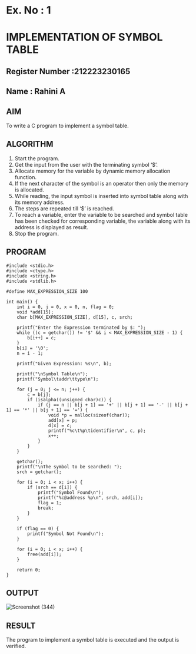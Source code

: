# Ex. No : 1	
# IMPLEMENTATION OF SYMBOL TABLE 
## Register Number :212223230165
## Name : Rahini A

## AIM   
To write a C program to implement a symbol table.

## ALGORITHM
1.	Start the program.
2.	Get the input from the user with the terminating symbol ‘$’.
3.	Allocate memory for the variable by dynamic memory allocation function.
4.	If the next character of the symbol is an operator then only the memory is allocated.
5.	While reading, the input symbol is inserted into symbol table along with its memory address.
6.	The steps are repeated till ‘$’ is reached.
7.	To reach a variable, enter the variable to be searched and symbol table has been checked for corresponding variable, the variable along with its address is displayed as result.
8.	Stop the program. 

## PROGRAM
```
#include <stdio.h>
#include <ctype.h>
#include <string.h>
#include <stdlib.h>  

#define MAX_EXPRESSION_SIZE 100

int main() {
    int i = 0, j = 0, x = 0, n, flag = 0;
    void *add[15];   
    char b[MAX_EXPRESSION_SIZE], d[15], c, srch;

    printf("Enter the Expression terminated by $: ");
    while ((c = getchar()) != '$' && i < MAX_EXPRESSION_SIZE - 1) {
        b[i++] = c;
    }
    b[i] = '\0';  
    n = i - 1;

    printf("Given Expression: %s\n", b);

    printf("\nSymbol Table\n");
    printf("Symbol\taddr\ttype\n");

    for (j = 0; j <= n; j++) {
        c = b[j];
        if (isalpha((unsigned char)c)) {  
            if (j == n || b[j + 1] == '+' || b[j + 1] == '-' || b[j + 1] == '*' || b[j + 1] == '=') {
                void *p = malloc(sizeof(char));  
                add[x] = p;
                d[x] = c;
                printf("%c\t%p\tidentifier\n", c, p);  
                x++;
            }
        }
    }

    getchar();  
    printf("\nThe symbol to be searched: ");
    srch = getchar();

    for (i = 0; i < x; i++) {
        if (srch == d[i]) {
            printf("Symbol Found\n");
            printf("%c@address %p\n", srch, add[i]);
            flag = 1;
            break;
        }
    }

    if (flag == 0) {
        printf("Symbol Not Found\n");
    }

    for (i = 0; i < x; i++) {
        free(add[i]);
    }

    return 0;
}
```

## OUTPUT 
![Screenshot (344)](https://github.com/user-attachments/assets/e6eee4f9-a4a4-47fb-815b-63d7302da8b7)

## RESULT
The program to implement a symbol table is executed and the output is verified.
